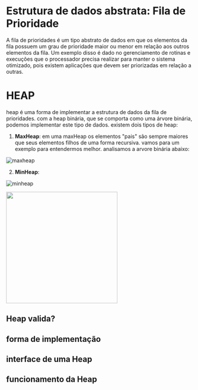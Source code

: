 # Estrutura de dados abstrata: Fila de Prioridade

A fila de prioridades é um tipo abstrato de dados em que os elementos da fila possuem um grau de prioridade maior ou menor em relação aos outros elementos da fila. Um exemplo disso é dado no gerenciamento de rotinas e execuções que o processador precisa realizar para manter o sistema otimizado, pois existem aplicações que devem ser priorizadas em relação a outras.

# HEAP

heap é uma forma de implementar a estrutura de dados da fila de prioridades. com a heap binária, que se comporta como uma árvore binária, podemos implementar este tipo de dados. existem dois tipos de heap:

1. **MaxHeap**: em uma maxHeap os elementos "pais" são sempre maiores que seus elementos filhos de uma forma recursiva. vamos para um exemplo para entendermos melhor. analisamos a arvore binária abaixo:

![maxheap](https://github.com/CarlosG18/edi_dca0208/blob/main/conteudos/heap/maxheap.png)

2. **MinHeap**:

![minheap](https://github.com/CarlosG18/edi_dca0208/blob/main/conteudos/heap/minheap.png)

<img src="https://github.com/CarlosG18/edi_dca0208/blob/main/conteudos/heap/minheap.png" width="300">


## Heap valida?

## forma de implementação

## interface de uma Heap

## funcionamento da Heap
